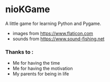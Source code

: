 # nioKGame
A little game for learning Python and Pygame.
* images from https://www.flaticon.com
* sounds from https://www.sound-fishing.net

### Thanks to :
* Me for having the time
* Me for having the motivation
* My parents for being in life
